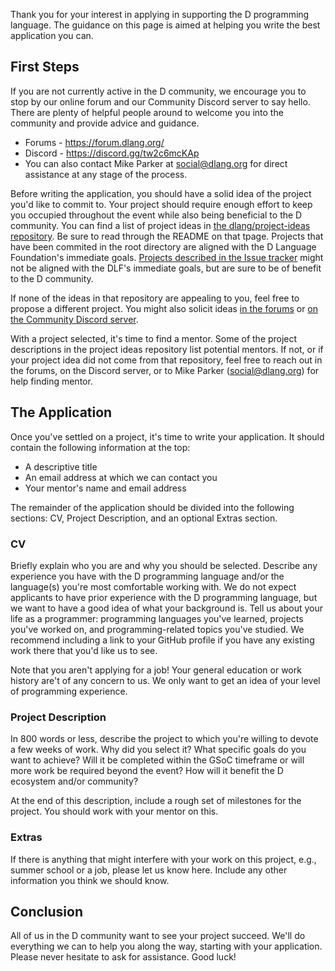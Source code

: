 Thank you for your interest in applying in supporting the D programming language. The guidance on this page is aimed at helping you write the best application you can.

## First Steps
If you are not currently active in the D community, we encourage you to stop by our online forum and our Community Discord server to say hello. There are plenty of helpful people around to welcome you into the community and provide advice and guidance.

* Forums - https://forum.dlang.org/
* Discord - https://discord.gg/tw2c6mcKAp
* You can also contact Mike Parker at social@dlang.org for direct assistance at any stage of the process.

Before writing the application, you should have a solid idea of the project you'd like to commit to. Your project should require enough effort to keep you occupied throughout the event while also being beneficial to the D community. You can find a list of project ideas in [the dlang/project-ideas repository](https://github.com/dlang/project-ideas/). Be sure to read through the README on that tpage. Projects that have been commited in the root directory are aligned with the D Language Foundation's immediate goals. [Projects described in the Issue tracker](https://github.com/dlang/project-ideas/issues?q=is%3Aissue+is%3Aopen+sort%3Aupdated-desc) might not be aligned with the DLF's immediate goals, but are sure to be of benefit to the D community.

If none of the ideas in that repository are appealing to you, feel free to propose a different project. You might also solicit ideas [in the forums](https://forum.dlang.org/) or [on the Community Discord server](https://forum.dlang.org/).

With a project selected, it's time to find a mentor. Some of the project descriptions in the project ideas repository list potential mentors. If not, or if your project idea did not come from that repository, feel free to reach out in the forums, on the Discord server, or to Mike Parker (social@dlang.org) for help finding mentor.

## The Application

Once you've settled on a project, it's time to write your application. It should contain the following information at the top:

* A descriptive title
* An email address at which we can contact you
* Your mentor's name and email address

The remainder of the application should be divided into the following sections: CV, Project Description, and an optional Extras section.

### CV
Briefly explain who you are and why you should be selected. Describe any experience you have with the D programming language and/or the language(s) you're most comfortable working with. We do not expect applicants to have prior experience with the D programming language, but we want to have a good idea of what your background is. Tell us about your life as a programmer: programming languages you've learned, projects you've worked on, and programming-related topics you've studied. We recommend including a link to your GitHub profile if you have any existing work there that you'd like us to see.

Note that you aren't applying for a job! Your general education or work history are't of any concern to us. We only want to get an idea of your level of programming experience.

### Project Description
In 800 words or less, describe the project to which you're willing to devote a few weeks of work. Why did you select it? What specific goals do you want to achieve? Will it be completed within the GSoC timeframe or will more work be required beyond the event? How will it benefit the D ecosystem and/or community?

At the end of this description, include a rough set of milestones for the project. You should work with your mentor on this.

### Extras
If there is anything that might interfere with your work on this project, e.g., summer school or a job, please let us know here. Include any other information you think we should know.

## Conclusion
All of us in the D community want to see your project succeed. We'll do everything we can to help you along the way, starting with your application. Please never hesitate to ask for assistance. Good luck!